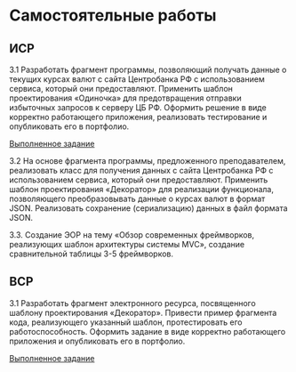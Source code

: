 # Самостоятельные работы

## ИСР

3.1 Разработать фрагмент программы, позволяющий получать данные о
текущих курсах валют с сайта Центробанка РФ с использованием сервиса,
который они предоставляют. Применить шаблон проектирования
«Одиночка» для предотвращения отправки избыточных запросов к серверу
ЦБ РФ. Оформить решение в виде корректно работающего приложения,
реализовать тестирование и опубликовать его в портфолио.

[Выполненное задание](https://replit.com/@AlieksandraTrub/ISR31-sem5#main.py)

3.2 На основе фрагмента программы, предложенного преподавателем,
реализовать класс для получения данных с сайта Центробанка РФ с
использованием сервиса, который они предоставляют. Применить шаблон
проектирования «Декоратор» для реализации функционала, позволяющего
преобразовывать данные о курсах валют в формат JSON. Реализовать сохранение (сериализацию) данных в файл формата JSON.

3.3. Создание ЭОР на тему «Обзор современных фреймворков, реализующих
шаблон архитектуры системы MVC», создание сравнительной таблицы 3-5
фреймворков.

## ВСР

3.1 Разработать фрагмент электронного ресурса, посвященного шаблону
проектирования «Декоратор». Привести пример фрагмента кода,
реализующего указанный шаблон, протестировать его работоспособность.
Оформить задание в виде корректно работающего приложения и
опубликовать его в портфолио.

[Выполненное задание](https://docs.google.com/document/d/1dMIT-5n5LNeZxdOK4Bu4YCSjMghLVjWqGVTAKW7-Q_k/edit?usp=sharing)
